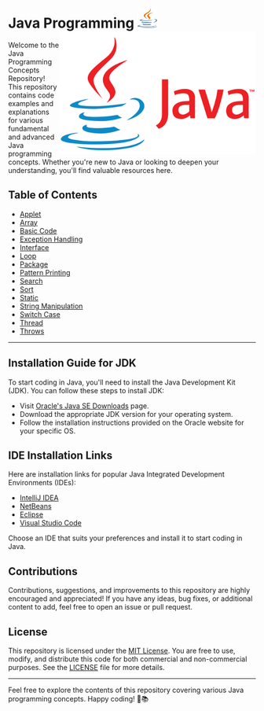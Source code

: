 # Java Programming <img alt="Java Logo" width="40" height="40" src="assets/java-logo-2.png"> <img align="right" alt="Java Logo" width="400" src="assets/Java-Logo.png">




Welcome to the Java Programming Concepts Repository! This repository contains code examples and explanations for various fundamental and advanced Java programming concepts. Whether you're new to Java or looking to deepen your understanding, you'll find valuable resources here.

## Table of Contents

- [Applet](#applet)
- [Array](#array)
- [Basic Code](#basic-code)
- [Exception Handling](#exception-handling)
- [Interface](#interface)
- [Loop](#loop)
- [Package](#package)
- [Pattern Printing](#pattern-printing)
- [Search](#search)
- [Sort](#sort)
- [Static](#static)
- [String Manipulation](#string-manipulation)
- [Switch Case](#switch-case)
- [Thread](#thread)
- [Throws](#throws)

---

## Installation Guide for JDK

To start coding in Java, you'll need to install the Java Development Kit (JDK). You can follow these steps to install JDK:

- Visit [Oracle's Java SE Downloads](https://www.oracle.com/java/technologies/javase-jdk11-downloads.html) page.
- Download the appropriate JDK version for your operating system.
- Follow the installation instructions provided on the Oracle website for your specific OS.

## IDE Installation Links

Here are installation links for popular Java Integrated Development Environments (IDEs):

- [IntelliJ IDEA](https://www.jetbrains.com/idea/download/)
- [NetBeans](https://netbeans.apache.org/download/index.html)
- [Eclipse](https://www.eclipse.org/downloads/)
- [Visual Studio Code](https://code.visualstudio.com/)

Choose an IDE that suits your preferences and install it to start coding in Java.

## Contributions

Contributions, suggestions, and improvements to this repository are highly encouraged and appreciated! If you have any ideas, bug fixes, or additional content to add, feel free to open an issue or pull request.

## License

This repository is licensed under the [MIT License](LICENSE). You are free to use, modify, and distribute this code for both commercial and non-commercial purposes. See the [LICENSE](LICENSE) file for more details.

---

Feel free to explore the contents of this repository covering various Java programming concepts. Happy coding! 🚀📚
